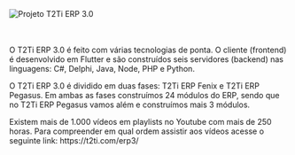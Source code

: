 <html>
            <div class="col-lg-10 col-12 mx-auto">
                <div class="fumaca-branca">
                    <img class="custom-block-image img-fluid" src="https://t2ti.com/images/erp/erp3-destaque.jpg" alt="Projeto T2Ti ERP 3.0" title="Projeto T2Ti ERP 3.0">
                </div>
                <br><br>
                <p class="paragrafo-16-justificado">
                    O T2Ti ERP 3.0 é feito com várias tecnologias de ponta. O cliente (frontend)
                    é desenvolvido em Flutter e são construídos seis servidores (backend) nas linguagens:
                    C#, Delphi, Java, Node, PHP e Python.
                </p>
                <p class="paragrafo-16-justificado">
                    O T2Ti ERP 3.0 é dividido em duas fases: T2Ti ERP Fenix e T2Ti ERP Pegasus. Em ambas as fases
                    construímos 24 módulos do ERP, sendo que no T2Ti ERP Pegasus vamos além e construímos mais 3 módulos.
                </p>
                <p class="paragrafo-16-justificado">
                    Existem mais de 1.000 vídeos em playlists no Youtube com mais de 250 horas. Para compreender em qual ordem assistir aos vídeos
                            acesse o seguinte link: https://t2ti.com/erp3/
                </p>                        
            </div>
</html>
